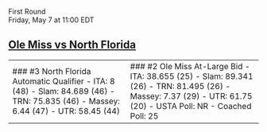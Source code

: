 First Round  
Friday, May 7 at 11:00 EDT
## [Ole Miss vs North Florida](https://www.ncaa.com/game/5833660) 

<table><tr><td>  
### #3 North Florida  
Automatic Qualifier  
- ITA: 8 (48)  
- Slam: 84.689 (46)  
- TRN: 75.835 (46)  
- Massey: 6.44 (47)  
- UTR: 58.45 (44)  
</td><td>  
### #2 Ole Miss  
At-Large Bid  
- ITA: 38.655 (25)  
- Slam: 89.341 (26)  
- TRN: 81.495 (26)  
- Massey: 7.37 (29)  
- UTR: 61.75 (20)  
- USTA Poll: NR  
- Coached Poll: 25  
</td></tr></table>  